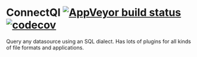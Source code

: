 # ConnectQl [![AppVeyor build status](https://ci.appveyor.com/api/projects/status/github/MaartenX/ConnectQl?branch=master&svg=true)](https://ci.appveyor.com/project/MaartenX/connectql) [![codecov](https://codecov.io/gh/MaartenX/ConnectQl/branch/development/graphs/badge.svg)](https://codecov.io/gh/MaartenX/ConnectQl)
Query any datasource using an SQL dialect. Has lots of plugins for all kinds of file formats and applications.
